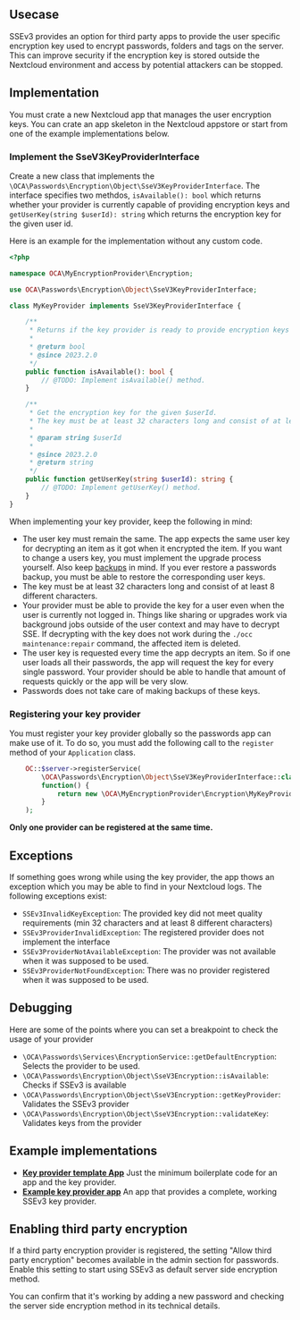 ## Usecase
SSEv3 provides an option for third party apps to provide the user specific encryption key used to encrypt passwords, folders and tags on the server.
This can improve security if the encryption key is stored outside the Nextcloud environment and access by potential attackers can be stopped.


## Implementation
You must crate a new Nextcloud app that manages the user encryption keys. You can crate an app skeleton in the Nextcloud appstore or start from one of the example implementations below.

### Implement the SseV3KeyProviderInterface
Create a new class that implements the `\OCA\Passwords\Encryption\Object\SseV3KeyProviderInterface`.
The interface specifies two methdos, `isAvailable(): bool` which returns whether your provider is currently capable of providing encryption keys
and `getUserKey(string $userId): string` which returns the encryption key for the given user id.

Here is an example for the implementation without any custom code.
```php
<?php

namespace OCA\MyEncryptionProvider\Encryption;

use OCA\Passwords\Encryption\Object\SseV3KeyProviderInterface;

class MyKeyProvider implements SseV3KeyProviderInterface {

    /**
     * Returns if the key provider is ready to provide encryption keys
     *
     * @return bool
     * @since 2023.2.0
     */
    public function isAvailable(): bool {
        // @TODO: Implement isAvailable() method.
    }

    /**
     * Get the encryption key for the given $userId.
     * The key must be at least 32 characters long and consist of at least 8 different characters
     *
     * @param string $userId
     *
     * @since 2023.2.0
     * @return string
     */
    public function getUserKey(string $userId): string {
        // @TODO: Implement getUserKey() method.
    }
}
```

When implementing your key provider, keep the following in mind:
- The user key must remain the same. The app expects the same user key for decrypting an item as it got when it encrypted the item.
  If you want to change a users key, you must implement the upgrade process yourself.
  Also keep [backups](../../Administrators/Backups) in mind.
  If you ever restore a passwords backup, you must be able to restore the corresponding user keys.
- The key must be at least 32 characters long and consist of at least 8 different characters.
- Your provider must be able to provide the key for a user even when the user is currently not logged in.
  Things like sharing or upgrades work via background jobs outside of the user context and may have to decrypt SSE.
  If decrypting with the key does not work during the `./occ maintenance:repair` command, the affected item is deleted.
- The user key is requested every time the app decrypts an item.
  So if one user loads all their passwords, the app will request the key for every single password.
  Your provider should be able to handle that amount of requests quickly or the app will be very slow.
- Passwords does not take care of making backups of these keys.

### Registering your key provider
You must register your key provider globally so the passwords app can make use of it.
To do so, you must add the following call to the `register` method of your `Application` class.

```php
    OC::$server->registerService(
        \OCA\Passwords\Encryption\Object\SseV3KeyProviderInterface::class,
        function() {
            return new \OCA\MyEncryptionProvider\Encryption\MyKeyProvider();
        }
    );
```

**Only one provider can be registered at the same time.**


## Exceptions
If something goes wrong while using the key provider, the app thows an exception which you may be able to find in your Nextcloud logs.
The following exceptions exist:

- `SSEv3InvalidKeyException`: The provided key did not meet quality requirements (min 32 characters and at least 8 different characters)
- `SSEv3ProviderInvalidException`: The registered provider does not implement the interface
- `SSEv3ProviderNotAvailableException`: The provider was not available when it was supposed to be used.
- `SSEv3ProviderNotFoundException`: There was no provider registered when it was supposed to be used.


## Debugging
Here are some of the points where you can set a breakpoint to check the usage of your provider

- `\OCA\Passwords\Services\EncryptionService::getDefaultEncryption`: Selects the provider to be used.
- `\OCA\Passwords\Encryption\Object\SseV3Encryption::isAvailable`: Checks if SSEv3 is available
- `\OCA\Passwords\Encryption\Object\SseV3Encryption::getKeyProvider`: Validates the SSEv3 provider
- `\OCA\Passwords\Encryption\Object\SseV3Encryption::validateKey`: Validates keys from the provider

## Example implementations
- [**Key provider template App**](../_files/basic-encryption-provider.zip)
  Just the minimum boilerplate code for an app and the key provider.
- [**Example key provider app**](../_files/full-encryption-provider.zip)
  An app that provides a complete, working SSEv3 key provider.


## Enabling third party encryption
If a third party encryption provider is registered, the setting "Allow third party encryption" becomes available in the admin section for passwords.
Enable this setting to start using SSEv3 as default server side encryption method.

You can confirm that it's working by adding a new password and checking the server side encryption method in its technical details.